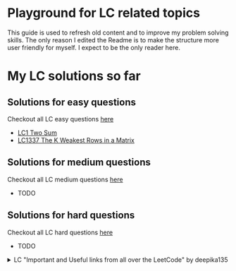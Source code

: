 # Playground for LC related topics

This guide is used to refresh old content and to improve my problem solving skills. The only reason I edited the Readme is to make the structure more user friendly for myself. I expect to be the only reader here.

# My LC solutions so far

## Solutions for easy questions

Checkout all LC easy questions [here](https://leetcode.com/problemset/all/?difficulty=EASY)
- [LC1 Two Sum](https://leetcode.com/problems/two-sum/) 
- [LC1337 The K Weakest Rows in a Matrix](https://leetcode.com/problems/the-k-weakest-rows-in-a-matrix/)

## Solutions for medium questions

Checkout all LC medium questions [here](https://leetcode.com/problemset/all/?difficulty=MEDIUM)
- TODO

## Solutions for hard questions

Checkout all LC hard questions [here](https://leetcode.com/problemset/all/?difficulty=HARD)
- TODO

<details>
<summary>LC "Important and Useful links from all over the LeetCode" by deepika135</summary>

- LC suggested notes by the user deepika135 for new users.
- Check the guide on LC by clicking [here](https://leetcode.com/discuss/general-discussion/665604/Important-and-Useful-links-from-all-over-the-LeetCode)
- Big thanks to all the contributors from LC for creating this great guide!

    <details>
    <summary>"How to use LeetCode" section</summary>

    * [How to use Leetcode efficiently and effectively by beginners by @megaspazz](https://leetcode.com/discuss/career/450215/How-to-use-LeetCode-to-help-yourself-efficiently-and-effectively-(for-beginners))
        * suggested using [algorithms](https://leetcode.com/problemset/algorithms/)
    * [How to effectively use LeetCode to prepare for interviews!! by @Pooja0406](https://leetcode.com/discuss/career/449135/How-to-effectively-use-LeetCode-to-prepare-for-interviews)
        * suggested [easy questions](https://leetcode.com/list/xix1yu51/) and [medium questions](https://leetcode.com/list/xixy4dq7/), see my current Solutions and the question lists below
    * [Interview preparation study plan using leetcode (Leetcode's pick) by @amit_gupta10](https://leetcode.com/discuss/interview-question/1098600/TOPICS-WHICH-YOU-CAN'T-SKIP-or-INTERVIEW-PREPARATION-or-STUDY-PLAN)
        * TODO

    </details>

    <details>
    <summary>Recommended easy question list "How to effectively use LeetCode to prepare for interviews" by @Pooja0406</summary>

    - [Complete Pooja0406 easy quetion list](https://leetcode.com/list/xix1yu51/):
        - [LC13 Roman to Integer](https://leetcode.com/problems/roman-to-integer/)
        - [LC20 Valid Parentheses](https://leetcode.com/problems/valid-parentheses/)
        - [LC21 Merge Two Sorted Lists](https://leetcode.com/problems/merge-two-sorted-lists/)
        - [LC53 Maximum Subarray](https://leetcode.com/problems/maximum-subarray/)
        - [LC88 Merge Sorted Array](https://leetcode.com/problems/merge-sorted-array/)
        - [LC141 Linked List Cycle](https://leetcode.com/problems/linked-list-cycle/)
        - [LC155 Min Stack](https://leetcode.com/problems/min-stack/)
        - [LC160 Intersection of Two Linked Lists](https://leetcode.com/problems/intersection-of-two-linked-lists/)
        - [LC169 Majority Element](https://leetcode.com/problems/majority-element/)
        - [LC172 Factorial Trailing Zeroes](https://leetcode.com/problems/factorial-trailing-zeroes/) actually Medium
        - [LC189 Rotate Array](https://leetcode.com/problems/rotate-array/) actually Medium
        - [LC198 House Robber](https://leetcode.com/problems/house-robber/) actually Medium
        - [LC202 Happy Number](https://leetcode.com/problems/happy-number/)
        - [LC204 Count Primes](https://leetcode.com/problems/count-primes/) actually Medium
        - [LC205 Isomorphic Strings](https://leetcode.com/problems/isomorphic-strings/)
        - [LC226 Invert Binary Tree](https://leetcode.com/problems/invert-binary-tree/)
        - [LC242 Valid Anagram](https://leetcode.com/problems/valid-anagram/)
        - [LC371 Sum of Two Integers](https://leetcode.com/problems/sum-of-two-integers/) actually Medium
        - [LC448 Find All Numbers Disappeared in an Array](https://leetcode.com/problems/find-all-numbers-disappeared-in-an-array/)
        - [LC557 Reverse Words in a String III](https://leetcode.com/problems/reverse-words-in-a-string-iii/)
        - [LC572 Subtree of Another Tree](https://leetcode.com/problems/subtree-of-another-tree/)
        - [LC605 Can Place Flowers](https://leetcode.com/problems/can-place-flowers/)
        - [LC617 Merge Two Binary Trees](https://leetcode.com/problems/merge-two-binary-trees/)
        - [LC665 Non-decreasing Array](https://leetcode.com/problems/non-decreasing-array/) actually Medium
        - [LC669 Trim a Binary Search Tree](https://leetcode.com/problems/trim-a-binary-search-tree/) actually Medium
        - [LC674 Longest Continuous Increasing Subsequence](https://leetcode.com/problems/longest-continuous-increasing-subsequence/)
        - [LC589 N-ary Tree Preorder Traversal](https://leetcode.com/problems/n-ary-tree-preorder-traversal/)
        - [LC703 Kth Largest Element in a Stream](https://leetcode.com/problems/kth-largest-element-in-a-stream/)
        - [LC705 Design HashSet](https://leetcode.com/problems/design-hashset/)
        - [LC849 Maximize Distance to Closest Person](https://leetcode.com/problems/maximize-distance-to-closest-person/) actually Medium
        - [LC852 Peak Index in a Mountain Array](https://leetcode.com/problems/peak-index-in-a-mountain-array/)
        - [LC1160 Find Words That Can Be Formed by Characters](https://leetcode.com/problems/find-words-that-can-be-formed-by-characters/)

    </details>

    <details>
    <summary>recommended medium question list "How to effectively use LeetCode to prepare for interviews" by @Pooja0406</summary>

    - [Complete Pooja0406 medium question list](https://leetcode.com/list/xixy4dq7/):
        - [LC3 Longest Substring Without Repeating Characters](https://leetcode.com/problems/longest-substring-without-repeating-characters/)
        - [LC5 Longest Palindromic Substring](https://leetcode.com/problems/longest-palindromic-substring/)
        - [LC11 Container With Most Water](https://leetcode.com/problems/container-with-most-water/)
        - [LC17 Letter Combinations of a Phone Number](https://leetcode.com/problems/letter-combinations-of-a-phone-number/)
        - [LC22 Generate Parentheses](https://leetcode.com/problems/generate-parentheses/)
        - [LC24 Swap Nodes in Pairs](https://leetcode.com/problems/swap-nodes-in-pairs/)
        - [LC29 Divide Two Integers](https://leetcode.com/problems/divide-two-integers/)
        - [LC31 Next Permutation](https://leetcode.com/problems/next-permutation/)
        - [LC33 Search in Rotated Sorted Array](https://leetcode.com/problems/search-in-rotated-sorted-array/)
        - [LC46 Permutations](https://leetcode.com/problems/permutations/)
        - [LC48 Rotate Image](https://leetcode.com/problems/rotate-image/)
        - [LC49 Group Anagrams](https://leetcode.com/problems/group-anagrams/)
        - [LC56 Merge Intervals](https://leetcode.com/problems/merge-intervals/)
        - [LC75 Sort Colors](https://leetcode.com/problems/sort-colors/)
        - [LC94 Binary Tree Inorder Traversal](https://leetcode.com/problems/binary-tree-inorder-traversal/) actually easy
        - [LC102 Binary Tree Level Order Traversal](https://leetcode.com/problems/binary-tree-level-order-traversal/)
        - [LC106 Construct Binary Tree from Inorder and Postorder Traversal](https://leetcode.com/problems/construct-binary-tree-from-inorder-and-postorder-traversal/)
        - [LC117 Populating Next Right Pointers in Each Node II](https://leetcode.com/problems/populating-next-right-pointers-in-each-node-ii/)
        - [LC137 Single Number II](https://leetcode.com/problems/single-number-ii/)
        - [LC138 Copy List with Random Pointer](https://leetcode.com/problems/copy-list-with-random-pointer/)
        - [LC142 Linked List Cycle II](https://leetcode.com/problems/linked-list-cycle-ii/)
        - [LC146 LRU Cache](https://leetcode.com/problems/lru-cache/)
        - [LC147 Insertion Sort List](https://leetcode.com/problems/insertion-sort-list/)
        - [LC148 Sort List](https://leetcode.com/problems/sort-list/)
        - [LC151 Reverse Words in a String](https://leetcode.com/problems/reverse-words-in-a-string/)
        - [LC166 Fraction to Recurring Decimal](https://leetcode.com/problems/fraction-to-recurring-decimal/)
        - [LC179 Largest Number](https://leetcode.com/problems/largest-number/)
        - [LC200 Number of Islands](https://leetcode.com/problems/number-of-islands/)
        - [LC207 Course Schedule](https://leetcode.com/problems/course-schedule/)
        - [LC208 Implement Trie (Prefix Tree)](https://leetcode.com/problems/implement-trie-prefix-tree/)
        - [LC210 Course Schedule II](https://leetcode.com/problems/course-schedule-ii/)
        - [LC213 House Robber II](https://leetcode.com/problems/house-robber-ii/)
        - [LC215 Kth Largest Element in an Array](https://leetcode.com/problems/kth-largest-element-in-an-array/)
        - [LC216 Combination Sum III](https://leetcode.com/problems/combination-sum-iii/)
        - [LC230 Kth Smallest Element in a BST](https://leetcode.com/problems/kth-smallest-element-in-a-bst/)
        - [LC236 Lowest Common Ancestor of a Binary Tree](https://leetcode.com/problems/lowest-common-ancestor-of-a-binary-tree/)
        - [LCx find the celebrity](https://leetcode.com/problems/find-the-celebrity/) LOCKED
        - [LC289 Game of Life](https://leetcode.com/problems/game-of-life/)
        - [LC300 Longest Increasing Subsequence](https://leetcode.com/problems/longest-increasing-subsequence/)
        - [LC304 Range Sum Query 2D - Immutable](https://leetcode.com/problems/range-sum-query-2d-immutable/)
        - [LC328 Odd Even Linked List](https://leetcode.com/problems/odd-even-linked-list/)
        - [LC338 Counting Bits](https://leetcode.com/problems/counting-bits/) actually easy
        - [LC347 Top K Frequent Elements](https://leetcode.com/problems/top-k-frequent-elements/)
        - [LC355 Design Twitter](https://leetcode.com/problems/design-twitter/)
        - [LC377 Combination Sum IV](https://leetcode.com/problems/combination-sum-iv/)
        - [LC417 Pacific Atlantic Water Flow](https://leetcode.com/problems/pacific-atlantic-water-flow/)
        - [LC421 Maximum XOR of Two Numbers in an Array](https://leetcode.com/problems/maximum-xor-of-two-numbers-in-an-array/)
        - [LC424 Longest Repeating Character Replacement](https://leetcode.com/problems/longest-repeating-character-replacement/)
        - [LCx sequence reconstruction](https://leetcode.com/problems/sequence-reconstruction/) LOCKED
        - [LC454 4Sum II](https://leetcode.com/problems/4sum-ii/)
        - [LC516 Longest Palindromic Subsequence](https://leetcode.com/problems/longest-palindromic-subsequence/)
        - [LC525 Contiguous Array](https://leetcode.com/problems/contiguous-array/)
        - [LC529 Minesweeper](https://leetcode.com/problems/minesweeper/)
        - [LC658 Find K Closest Elements](https://leetcode.com/problems/find-k-closest-elements/)
        - [LC763 Partition Labels](https://leetcode.com/problems/partition-labels/)
        - [LC767 Reorganize String](https://leetcode.com/problems/reorganize-string/)
        - [LC907 Sum of Subarray Minimums](https://leetcode.com/problems/sum-of-subarray-minimums/)
        - [LC1171 Remove Zero Sum Consecutive Nodes from Linked List](https://leetcode.com/problems/remove-zero-sum-consecutive-nodes-from-linked-list/)
        - [LC1438 Longest Continuous Subarray With Absolute Diff Less Than or Equal to Limit](https://leetcode.com/problems/longest-continuous-subarray-with-absolute-diff-less-than-or-equal-to-limit/)

    </details>

</details>